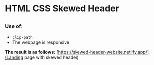 # HTML CSS Skewed Header
## 
### Use of: 
- `clip-path`
- The webpage is responsive

**The result is as follows:**
[https://skewed-header-website.netlify.app/](Landing page with skewed header)